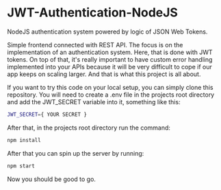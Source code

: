 # JWT-Authentication-NodeJS
NodeJS authentication system powered by logic of JSON Web Tokens.

Simple frontend connected with REST API. The focus is on the implementation of an authentication system. Here, that is done with JWT tokens. On top of that, it's really important to have custom error handling implemented into your APIs because it will be very difficult to cope if our app keeps on scaling larger. And that is what this project is all about.

If you want to try this code on your local setup, you can simply clone this repository. You will need to create a .env file in the projects root directory and add the JWT_SECRET variable into it, something like this:

```bash
JWT_SECRET={ YOUR SECRET }
```

After that, in the projects root directory run the command:

```bash
npm install
```

After that you can spin up the server by running:

```bash
npm start
```

Now you should be good to go.
